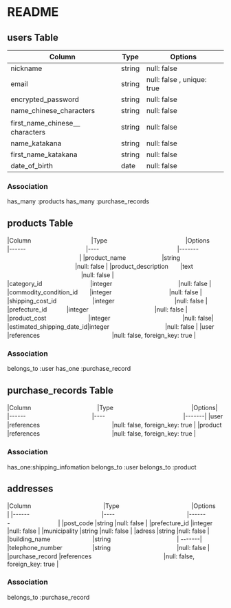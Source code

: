 # README

## users Table

| Column             | Type                | Options                   |
|--------------------|---------------------|---------------------------|
| nickname           | string              | null: false |
| email　　　　　　　　 | string              | null: false , unique: true|
| encrypted_password    | string              | null: false               |
| name_chinese_characters|string        | null: false         　　　 |
|first_name_chinese＿characters|string        |null: false|
| name_katakana　　  | string                | null: false               |
|first_name_katakana|string                  |null: false |
| date_of_birth　　　　| date              | null: false |


### Association
has_many :products
has_many :purchase_records

## products Table

 
|Column　　　　　　　　　　|Type　　　　　　　　　　　　　|Options　　　　　　　　　　　　
|------　　　　　　　　　　|----　　　　　　　　　　　　　|------- 　　　　　　　　　　　　|
|product_name　　　　　　|string 　　　　　　　　　　　  |null: false |
|product_description　　|text 　　　　　　　　　　　　  |null: false |
|category_id　　　　　　　　|integer　　　　　　　　　　　|null: false |
|commodity_condition_id　　|integer 　　　　　　　　　 |null: false |
|shipping_cost_id　　　　　　|integer　　　　　　　　　　|null: false |
|prefecture_id　　　      |integer　　　　　　　　　　　|null: false |
|product_cost　　　　　　　|integer　　　　　　　　　　　　|null: false|
|estimated_shipping_date_id|integer　　　　　　　　　 |null: false |
|user　　　　　　　　　      |references　　　　　　　　　　　　|null: false, foreign_key: true |

### Association
belongs_to :user
has_one :purchase_record


## purchase_records Table
|Column　　　　　　　　　　　|Type　　　　　　　　　　　　　|Options|
|------　　　　　　　　　　　|----　　　　　　　　　　　　　|-------|
|user　　　　　　　　　      |references　　　　　　　　　　　　|null: false, foreign_key: true |
|product　　　             |references　　　　　　　　　　　　|null: false, foreign_key: true |
### Association
has_one:shipping_infomation
belongs_to :user
belongs_to :product

## addresses
|Column　　　　　　　　　　　　|Type　　　　　　　　　　　　|Options　　　　　　　　|
|------　　　　　　　　　　　　|----　　　　　　　　　　　　|-------　　　　　　　　|
|post_code                 |string                  |null: false |
|prefecture_id               |integer                 |null: false |
|municipality              |string                  |null: false |
|adress                    |string                  |null: false |
|building_name　　　　　　　|string　　　　　　　　　　　| -------|
|telephone_number　　　　　|string　　　　　　　　　　　|null: false |
|purchase_record        |references　　　　　　　　　　　　|null: false, foreign_key: true |
### Association
belongs_to :purchase_record






